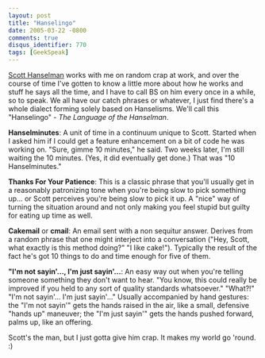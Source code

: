 ```yaml
---
layout: post
title: "Hanselingo"
date: 2005-03-22 -0800
comments: true
disqus_identifier: 770
tags: [GeekSpeak]
---
```

[Scott Hanselman](http://www.hanselman.com/blog/) works with me on
random crap at work, and over the course of time I've gotten to know a
little more about how he works and stuff he says all the time, and I
have to call BS on him every once in a while, so to speak. We all have
our catch phrases or whatever, I just find there's a whole dialect
forming solely based on Hanselisms. We'll call this "Hanselingo" - *The
Language of the Hanselman*.
 
 **Hanselminutes**: A unit of time in a continuum unique to Scott.
Started when I asked him if I could get a feature enhancement on a bit
of code he was working on. "Sure, gimme 10 minutes," he said. Two weeks
later, I'm still waiting the 10 minutes. (Yes, it did eventually get
done.) That was "10 Hanselminutes."
 
 **Thanks For Your Patience**: This is a classic phrase that you'll
usually get in a reasonably patronizing tone when you're being slow to
pick something up... or Scott perceives you're being slow to pick it up.
A "nice" way of turning the situation around and not only making you
feel stupid but guilty for eating up time as well.
 
 **Cakemail** or **cmail**: An email sent with a non sequitur answer.
Derives from a random phrase that one might interject into a
conversation ("Hey, Scott, what exactly is this method doing?" "I like
cake!"). Typically the result of the fact he's got 10 things to do and
time enough for five of them.
 
 **"I'm not sayin'..., I'm just sayin'...**: An easy way out when you're
telling someone something they don't want to hear. "You know, this could
really be improved if you held to any sort of quality standards
whatsoever." "What?!" "I'm not sayin'... I'm just sayin'..." Usually
accompanied by hand gestures: the "I'm not sayin'" gets the hands raised
in the air, like a small, defensive "hands up" maneuver; the "I'm just
sayin'" gets the hands pushed forward, palms up, like an offering.
 
 Scott's the man, but I just gotta give him crap. It makes my world go
'round. :)
